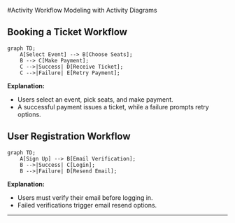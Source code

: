 #Activity Workflow Modeling with Activity Diagrams

## **Booking a Ticket Workflow**
```mermaid
graph TD;
    A[Select Event] --> B[Choose Seats];
    B --> C[Make Payment];
    C -->|Success| D[Receive Ticket];
    C -->|Failure| E[Retry Payment];
```
**Explanation:**
- Users select an event, pick seats, and make payment.
- A successful payment issues a ticket, while a failure prompts retry options.

## **User Registration Workflow**
```mermaid
graph TD;
    A[Sign Up] --> B[Email Verification];
    B -->|Success| C[Login];
    B -->|Failure| D[Resend Email];
```
**Explanation:**
- Users must verify their email before logging in.
- Failed verifications trigger email resend options.

---
